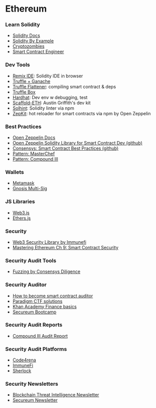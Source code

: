 # Ethereum

### Learn Solidity
- [Solidity Docs](https://docs.soliditylang.org/)
- [Solidity By Example](https://solidity-by-example.org/)
- [Cryptozombies](https://cryptozombies.io/)
- [Smart Contract Engineer](https://www.smartcontract.engineer/)

### Dev Tools
- [Remix IDE](https://remix.ethereum.org/): Solidity IDE in browser
- [Truffle + Ganache](truffle-ganache.md)
- [Truffle Flattener](truffle-ganache.md): compiling smart contract & deps
- [Truffle Box](https://truffle-box.github.io/)
- [Hardhat](https://hardhat.org/): Dev env w debugging, test
- [Scaffold-ETH](https://github.com/scaffold-eth/scaffold-eth): Austin Griffith's dev kit
- [Solhint](https://github.com/protofire/solhint): Solidity linter via npm
- [ZepKit](https://npm.io/search/keyword:zepkit): hot reloader for smart contracts via npm by Open Zeppelin

### Best Practices
- [Open Zeppelin Docs](https://docs.openzeppelin.com/contracts/5.x/)
- [Open Zeppelin Solidity Library for Smart Contract Dev (github)](https://github.com/OpenZeppelin/openzeppelin-solidity/)
- [Consensys: Smart Contract Best Practices (github)](https://github.com/ConsenSys/smart-contract-best-practices)
- [Pattern: MasterChef](https://github.com/sushiswap/sushiswap/blob/271458b558afa6fdfd3e46b8eef5ee6618b60f9d/contracts/MasterChef.sol)
- [Pattern: Compound III](https://docs.compound.finance/#protocol-contracts)

### Wallets
- [Metamask](https://metamask.io)
- [Gnosis Multi-Sig](https://gnosis-safe.io/)

### JS Libraries
- [Web3.js](https://web3js.readthedocs.io/)
- [Ethers.js](https://docs.ethers.io/)

### Security
- [Web3 Security Library by Immunefi](https://github.com/immunefi-team/Web3-Security-Library)
- [Mastering Ethereum Ch 9: Smart Contract Security](https://github.com/ethereumbook/ethereumbook/blob/develop/09smart-contracts-security.asciidoc)

### Security Audit Tools
- [Fuzzing by Consensys Diligence](https://consensys.net/diligence/fuzzing/)

### Security Auditor
- [How to become smart contract auditor](https://cmichel.io/how-to-become-a-smart-contract-auditor/)
- [Paradigm CTF solutions](https://cmichel.io/paradigm-ctf-2021-solutions/)
- [Khan Academy Finance basics](https://www.khanacademy.org/economics-finance-domain/core-finance/derivative-securities)
- [Secureum Bootcamp](https://www.youtube.com/playlist?list=PLiAoBT74VLnmK3Kc188fL37aviYjXeaPc)

### Security Audit Reports
- [Compound III Audit Report](https://blog.openzeppelin.com/compound-iii-audit)

### Security Audit Platforms
- [Code4rena](https://code4rena.com/leaderboard?timeframe=All%20time)
- [ImmuneFi](https://immunefi.com/leaderboard/)
- [Sherlock](https://audits.sherlock.xyz/leaderboard)

### Security Newsletters
- [Blockchain Threat Intelligence Newsletter](https://newsletter.blockthreat.io/)
- [Secureum Newsletter](https://secureum.substack.com/)
